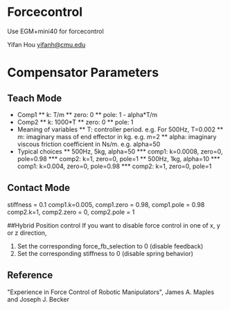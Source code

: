 # Forcecontrol

Use EGM+mini40 for forcecontrol

Yifan Hou
yifanh@cmu.edu



# Compensator Parameters
## Teach Mode
* Comp1
** k: T/m
** zero: 0
** pole: 1 - alpha\*T/m
* Comp2
** k: 1000\*T
** zero: 0
** pole: 1
* Meaning of variables
** T: controller period. e.g. For 500Hz, T=0.002
** m: imaginary mass of end effector in kg. e.g. m=2
** alpha: imaginary viscous friction coefficient in Ns/m. e.g. alpha=50
* Typical choices
** 500Hz, 5kg, alpha=50
*** comp1: k=0.0008, zero=0, pole=0.98
*** comp2: k=1, zero=0, pole=1
** 500Hz, 1kg, alpha=10
*** comp1: k=0.004, zero=0, pole=0.98
*** comp2: k=1, zero=0, pole=1


## Contact Mode
stiffness = 0.1
comp1.k=0.005, comp1.zero = 0.98, comp1.pole = 0.98
comp2.k=1, comp2.zero = 0, comp2.pole = 1



##Hybrid Position control
If you want to disable force control in one of x, y or z direction,
1. Set the corresponding force_fb_selection to 0 (disable feedback)
2. Set the corresponding stiffness to 0 (disable spring behavior)

## Reference
"Experience in Force Control of Robotic Manipulators", James A. Maples and Joseph J. Becker
